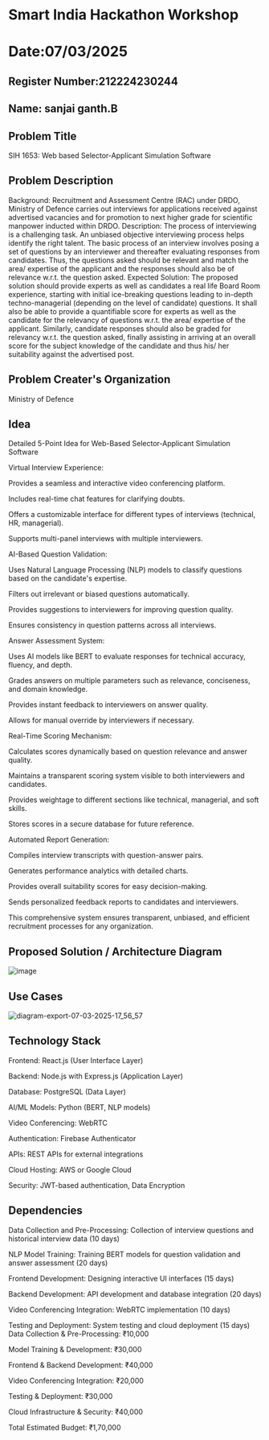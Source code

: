 # Smart India Hackathon Workshop
# Date:07/03/2025
## Register Number:212224230244
## Name: sanjai ganth.B
## Problem Title
SIH 1653: Web based Selector-Applicant Simulation Software
## Problem Description
Background: Recruitment and Assessment Centre (RAC) under DRDO, Ministry of Defence carries out interviews for applications received against advertised vacancies and for promotion to next higher grade for scientific manpower inducted within DRDO. Description: The process of interviewing is a challenging task. An unbiased objective interviewing process helps identify the right talent. The basic process of an interview involves posing a set of questions by an interviewer and thereafter evaluating responses from candidates. Thus, the questions asked should be relevant and match the area/ expertise of the applicant and the responses should also be of relevance w.r.t. the question asked. Expected Solution: The proposed solution should provide experts as well as candidates a real life Board Room experience, starting with initial ice-breaking questions leading to in-depth techno-managerial (depending on the level of candidate) questions. It shall also be able to provide a quantifiable score for experts as well as the candidate for the relevancy of questions w.r.t. the area/ expertise of the applicant. Similarly, candidate responses should also be graded for relevancy w.r.t. the question asked, finally assisting in arriving at an overall score for the subject knowledge of the candidate and thus his/ her suitability against the advertised post.

## Problem Creater's Organization
Ministry of Defence

## Idea
Detailed 5-Point Idea for Web-Based Selector-Applicant Simulation Software

Virtual Interview Experience:

Provides a seamless and interactive video conferencing platform.

Includes real-time chat features for clarifying doubts.

Offers a customizable interface for different types of interviews (technical, HR, managerial).

Supports multi-panel interviews with multiple interviewers.

AI-Based Question Validation:

Uses Natural Language Processing (NLP) models to classify questions based on the candidate's expertise.

Filters out irrelevant or biased questions automatically.

Provides suggestions to interviewers for improving question quality.

Ensures consistency in question patterns across all interviews.

Answer Assessment System:

Uses AI models like BERT to evaluate responses for technical accuracy, fluency, and depth.

Grades answers on multiple parameters such as relevance, conciseness, and domain knowledge.

Provides instant feedback to interviewers on answer quality.

Allows for manual override by interviewers if necessary.

Real-Time Scoring Mechanism:

Calculates scores dynamically based on question relevance and answer quality.

Maintains a transparent scoring system visible to both interviewers and candidates.

Provides weightage to different sections like technical, managerial, and soft skills.

Stores scores in a secure database for future reference.

Automated Report Generation:

Compiles interview transcripts with question-answer pairs.

Generates performance analytics with detailed charts.

Provides overall suitability scores for easy decision-making.

Sends personalized feedback reports to candidates and interviewers.

This comprehensive system ensures transparent, unbiased, and efficient recruitment processes for any organization.





## Proposed Solution / Architecture Diagram
![image](https://github.com/user-attachments/assets/5784301b-b92c-4dca-896a-37beeaa9e3ca)




## Use Cases
![diagram-export-07-03-2025-17_56_57](https://github.com/user-attachments/assets/12978b85-b31c-4718-b689-c021f3a7ca4e)


## Technology Stack
Frontend: React.js (User Interface Layer)

Backend: Node.js with Express.js (Application Layer)

Database: PostgreSQL (Data Layer)

AI/ML Models: Python (BERT, NLP models)

Video Conferencing: WebRTC

Authentication: Firebase Authenticator

APIs: REST APIs for external integrations

Cloud Hosting: AWS or Google Cloud

Security: JWT-based authentication, Data Encryption


## Dependencies
Data Collection and Pre-Processing: Collection of interview questions and historical interview data (10 days)

NLP Model Training: Training BERT models for question validation and answer assessment (20 days)

Frontend Development: Designing interactive UI interfaces (15 days)

Backend Development: API development and database integration (20 days)

Video Conferencing Integration: WebRTC implementation (10 days)

Testing and Deployment: System testing and cloud deployment (15 days)
Data Collection & Pre-Processing: ₹10,000

Model Training & Development: ₹30,000

Frontend & Backend Development: ₹40,000

Video Conferencing Integration: ₹20,000

Testing & Deployment: ₹30,000

Cloud Infrastructure & Security: ₹40,000

Total Estimated Budget: ₹1,70,000

